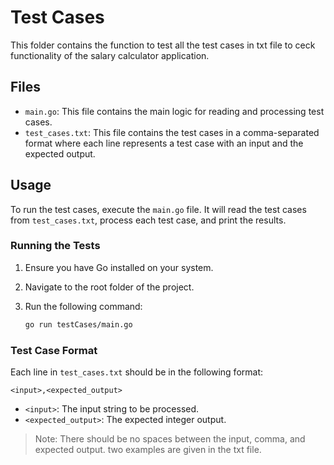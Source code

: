 # Test Cases

This folder contains the function to test all the test cases in txt file to ceck functionality of the salary calculator application.

## Files

- `main.go`: This file contains the main logic for reading and processing test cases.
- `test_cases.txt`: This file contains the test cases in a comma-separated format where each line represents a test case with an input and the expected output.

## Usage

To run the test cases, execute the `main.go` file. It will read the test cases from `test_cases.txt`, process each test case, and print the results.

### Running the Tests

1. Ensure you have Go installed on your system.
2. Navigate to the root folder of the project.
3. Run the following command:

   ```sh
   go run testCases/main.go
   ```

### Test Case Format

Each line in `test_cases.txt` should be in the following format:

```text
<input>,<expected_output>
```

- `<input>`: The input string to be processed.
- `<expected_output>`: The expected integer output.

> Note: There should be no spaces between the input, comma, and expected output. two examples are given in the txt file.
